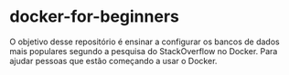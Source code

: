 # docker-for-beginners

O objetivo desse repositório é ensinar a configurar os bancos de dados mais populares segundo a 
pesquisa do StackOverflow no Docker. Para ajudar pessoas que estão começando a usar o Docker.
